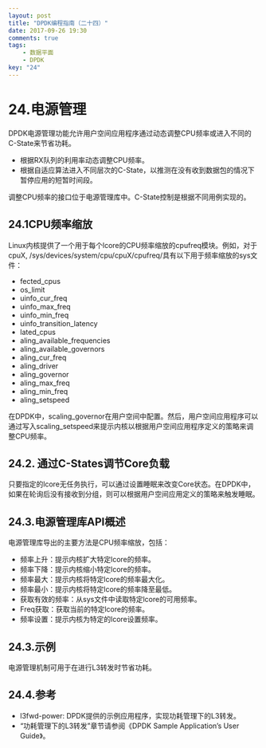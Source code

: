 ```yaml
---
layout: post
title: "DPDK编程指南（二十四）"
date: 2017-09-26 19:30
comments: true
tags: 
	- 数据平面
	- DPDK
key: "24"
---
```

# 24.电源管理
DPDK电源管理功能允许用户空间应用程序通过动态调整CPU频率或进入不同的C-State来节省功耗。
* 根据RX队列的利用率动态调整CPU频率。
* 根据自适应算法进入不同层次的C-State，以推测在没有收到数据包的情况下暂停应用的短暂时间段。

调整CPU频率的接口位于电源管理库中。C-State控制是根据不同用例实现的。

<!-- more -->

## 24.1CPU频率缩放
Linux内核提供了一个用于每个lcore的CPU频率缩放的cpufreq模块。例如，对于cpuX, /sys/devices/system/cpu/cpuX/cpufreq/具有以下用于频率缩放的sys文件：
* fected_cpus
* os_limit
* uinfo_cur_freq
* uinfo_max_freq
* uinfo_min_freq
* uinfo_transition_latency
* lated_cpus
* aling_available_frequencies
* aling_available_governors
* aling_cur_freq
* aling_driver
* aling_governor
* aling_max_freq
* aling_min_freq
* aling_setspeed

在DPDK中，scaling_governor在用户空间中配置。然后，用户空间应用程序可以通过写入scaling_setspeed来提示内核以根据用户空间应用程序定义的策略来调整CPU频率。

## 24.2. 通过C-States调节Core负载
只要指定的lcore无任务执行，可以通过设置睡眠来改变Core状态。在DPDK中，如果在轮询后没有接收到分组，则可以根据用户空间应用定义的策略来触发睡眠。


##  24.3.电源管理库API概述
电源管理库导出的主要方法是CPU频率缩放，包括：
* 频率上升：提示内核扩大特定lcore的频率。
* 频率下降：提示内核缩小特定lcore的频率。
* 频率最大：提示内核将特定lcore的频率最大化。
* 频率最小：提示内核将特定lcore的频率降至最低。
* 获取有效的频率：从sys文件中读取特定lcore的可用频率。
* Freq获取：获取当前的特定lcore的频率。
* 频率设置：提示内核为特定的lcore设置频率。

##  24.3.示例
电源管理机制可用于在进行L3转发时节省功耗。

##  24.4.参考
* l3fwd-power: DPDK提供的示例应用程序，实现功耗管理下的L3转发。
* “功耗管理下的L3转发”章节请参阅《DPDK Sample Application’s User Guide》。